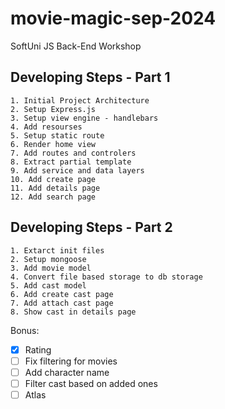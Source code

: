 # movie-magic-sep-2024
SoftUni JS Back-End Workshop


## Developing Steps - Part 1
    1. Initial Project Architecture
    2. Setup Express.js
    3. Setup view engine - handlebars
    4. Add resourses
    5. Setup static route
    6. Render home view
    7. Add routes and controlers
    8. Extract partial template
    9. Add service and data layers
    10. Add create page
    11. Add details page
    12. Add search page

## Developing Steps - Part 2
    1. Extarct init files
    2. Setup mongoose
    3. Add movie model
    4. Convert file based storage to db storage
    5. Add cast model
    6. Add create cast page
    7. Add attach cast page
    8. Show cast in details page

Bonus:
-   [x] Rating
-   [ ] Fix filtering for movies
-   [ ] Add character name
-   [ ] Filter cast based on added ones
-   [ ] Atlas
